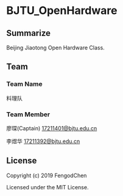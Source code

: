 # BJTU_OpenHardware

## Summarize

Beijing Jiaotong Open Hardware Class.

## Team

### Team Name
料理队

### Team Member
廖琛(Captain)   17211401@bjtu.edu.cn

李煜华          17211392@bjtu.edu.cn

## License
Copyright (c) 2019 FengodChen

Licensed under the MIT License.
